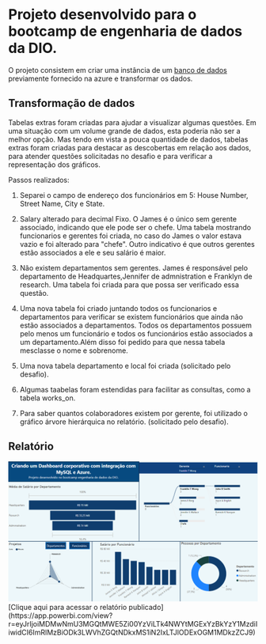 # Projeto desenvolvido para o bootcamp de engenharia de dados da DIO.
O projeto consistem em criar uma instância de um [banco de dados](https://github.com/julianazanelatto/power_bi_analyst/tree/main/M%C3%B3dulo%203/Desafio%20de%20Projeto) previamente fornecido na azure e transformar os dados.

## Transformação de dados
Tabelas extras foram criadas para ajudar a visualizar algumas questões. Em uma situação com um volume grande de dados, esta poderia não ser a melhor opção. Mas tendo em vista a pouca quantidade de dados, tabelas extras foram criadas para destacar as descobertas em relação aos dados, para atender questões solicitadas no desafio e para verificar a representação dos gráficos. 


Passos realizados:


1) Separei o campo de endereço dos funcionários em 5: House Number, Street Name, City e State.


2) Salary alterado para decimal Fixo.
O James é o único sem gerente associado, indicando que ele pode ser o chefe. Uma tabela mostrando funcionarios e gerentes foi criada, no caso do James o valor estava vazio e foi alterado para "chefe". Outro indicativo é que outros gerentes estão associados a ele e seu salário é maior.</li>


3) Não existem departamentos sem gerentes. James é responsável pelo departamento de Headquartes,Jennifer de admnistration e Franklyn de research. Uma tabela foi criada para que possa ser verificado essa questão.


4) Uma nova tabela foi criado juntando todos os funcionarios e departamentos para verificar se existem funcionários que ainda não estão associados a departamentos. Todos os departamentos possuem pelo menos um funcionário e todos os funcionários estão associados a um departamento.Além disso foi pedido para que nessa tabela mesclasse o nome e sobrenome.


5) Uma nova tabela departamento e local foi criada (solicitado pelo desafio).


6) Algumas taabelas foram estendidas para facilitar as consultas, como a tabela works_on. 


7) Para saber quantos colaboradores existem por gerente, foi utilizado o gráfico árvore hierárquica no relatório. (solicitado pelo desafio).

## Relatório
<img src="Imagens\Relatorio.png" alt="">
[Clique aqui para acessar o relatório publicado](https://app.powerbi.com/view?r=eyJrIjoiMDMwNmU3MGQtMWE5Zi00YzViLTk4NWYtMGExYzBkYzY1MzdiIiwidCI6ImRlMzBiODk3LWVhZGQtNDkxMS1iN2IxLTJlODExOGM1MDkzZCJ9)

